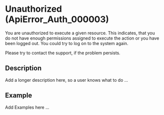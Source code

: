 # Unauthorized (ApiError_Auth_000003)

You are unauthorized to execute a given resource. This indicates, that you do 
not have enough permissions assigned to execute the action or you have been logged 
out. You could try to log on to the system again.

Please try to contact the support, if the problem persists.

## Description

Add a longer description here, so a user knows what to do ...

## Example

Add Examples here ...